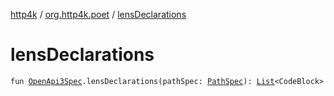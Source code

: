 [http4k](../index.md) / [org.http4k.poet](index.md) / [lensDeclarations](./lens-declarations.md)

# lensDeclarations

`fun `[`OpenApi3Spec`](../org.http4k.openapi.v3/-open-api3-spec/index.md)`.lensDeclarations(pathSpec: `[`PathSpec`](../org.http4k.openapi.v3/-path-spec/index.md)`): `[`List`](https://kotlinlang.org/api/latest/jvm/stdlib/kotlin.collections/-list/index.html)`<CodeBlock>`